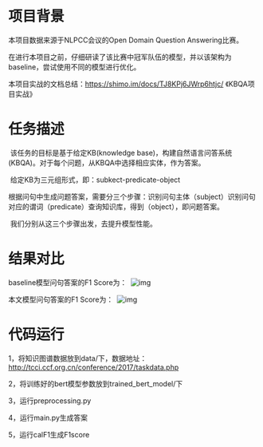 # 项目背景

本项目数据来源于NLPCC会议的Open Domain Question Answering比赛。

在进行本项目之前，仔细研读了该比赛中冠军队伍的模型，并以该架构为baseline，尝试使用不同的模型进行优化。

本项目实战的文档总结：https://shimo.im/docs/TJ8KPj6JWrp6htjc/ 《KBQA项目实战》

# 任务描述

​	该任务的目标是基于给定KB(knowledge base)，构建自然语言问答系统(KBQA)。对于每个问题，从KBQA中选择相应实体，作为答案。

​	给定KB为三元组形式，即：subkect-predicate-object

​	根据问句中生成问题答案，需要分三个步骤：识别问句主体（subject）识别问句对应的谓词（predicate）查询知识库，得到（object），即问题答案。

​	我们分别从这三个步骤出发，去提升模型性能。

# 结果对比

baseline模型问句答案的F1 Score为：
​        ![img](https://uploader.shimo.im/f/sDwJKChzCEbVCLN1.png!thumbnail)
​      

本文模型问句答案的F1 Score为：
​        ![img](https://uploader.shimo.im/f/WblICGk2V0gQR9rW.png!thumbnail)
​      

# 代码运行

1，将知识图谱数据放到data/下，数据地址：<http://tcci.ccf.org.cn/conference/2017/taskdata.php>

2，将训练好的bert模型参数放到trained_bert_model/下

3，运行preprocessing.py

4，运行main.py生成答案

5，运行calF1生成F1score